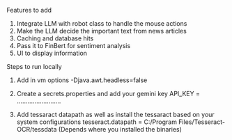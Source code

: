 Features to add
1. Integrate LLM with robot class to handle the mouse actions
2. Make the LLM decide the important text from news articles
3. Caching and database hits
4. Pass it to FinBert for sentiment analysis
5. UI to display information



Steps to run locally

1. Add in vm options
   -Djava.awt.headless=false

2. Create a secrets.properties and add your gemini key 
   API_KEY = .........................

3. Add tessaract datapath as well as install the tessaract based on your system configurations
   tesseract.datapath = C:/Program Files/Tesseract-OCR/tessdata (Depends where you installed the binaries)